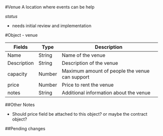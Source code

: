 #Venue
A location where events can be help

*status*
 - needs initial review and implementation
 
#Object - venue

| Fields        | Type          | Description
| ------------- | -------       | ------------|
| Name          | String        | Name of the venue |
| Description   | String        | Description of the venue |
| capacity      | Number        | Maximum amount of people the venue can support |
| price         | Number        | Price to rent the venue |
| notes         | String        | Additional information about the venue |

##Other Notes
 
  - Should price field be attached to this object? or maybe the contract object?

##Pending changes
